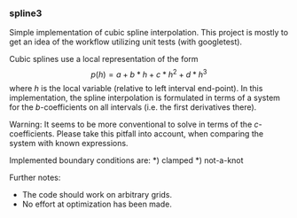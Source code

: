 ### spline3

Simple implementation of cubic spline interpolation. This project is mostly to get an idea of the workflow utilizing unit tests (with googletest).

Cubic splines use a local representation of the form
$$p(h) = a + b*h + c*h^2 + d*h^3$$
where $h$ is the local variable (relative to left interval end-point). In this implementation, the spline interpolation is formulated in terms of a system for the $b$-coefficients on all intervals (i.e. the first derivatives there).

Warning: It seems to be more conventional to solve in terms of the $c$-coefficients. Please take this pitfall into account, when comparing the system with known expressions. 

Implemented boundary conditions are:
*) clamped
*) not-a-knot

Further notes:
- The code should work on arbitrary grids.
- No effort at optimization has been made.

